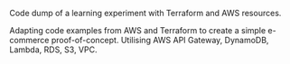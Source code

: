 Code dump of a learning experiment with Terraform and AWS resources.

Adapting code examples from AWS and Terraform to create a simple e-commerce proof-of-concept. Utilising AWS API Gateway, DynamoDB, Lambda, RDS, S3, VPC.

